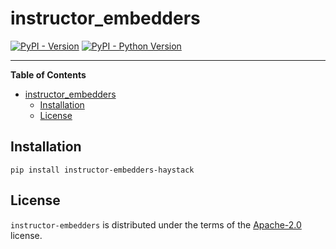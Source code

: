 # instructor_embedders

[![PyPI - Version](https://img.shields.io/pypi/v/instructor-embedders-haystack.svg)](https://pypi.org/project/instructor-embedders-haystack)
[![PyPI - Python Version](https://img.shields.io/pypi/pyversions/instructor-embedders-haystack.svg)](https://pypi.org/project/instructor-embedders-haystack)

-----

**Table of Contents**

- [instructor\_embedders](#instructor_embedders)
  - [Installation](#installation)
  - [License](#license)

## Installation

```console
pip install instructor-embedders-haystack
```

## License

`instructor-embedders` is distributed under the terms of the [Apache-2.0](https://spdx.org/licenses/Apache-2.0.html) license.
